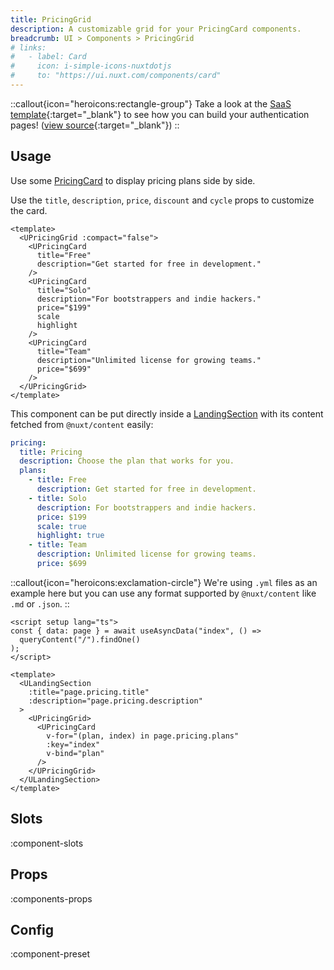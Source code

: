 ```yaml
---
title: PricingGrid
description: A customizable grid for your PricingCard components.
breadcrumb: UI > Components > PricingGrid
# links:
#   - label: Card
#     icon: i-simple-icons-nuxtdotjs
#     to: "https://ui.nuxt.com/components/card"
---
```


::callout{icon="heroicons:rectangle-group"}
Take a look at the [SaaS template](https://sse-saas.netlify.app/pricing){:target="\_blank"} to see how you can build your authentication pages! ([view source](https://github.com/sseuniverse/SSE-SaaS/blob/master/app/pages/pricing.vue){:target="\_blank"})
::

## Usage

Use some [PricingCard](/ui/components/pricing-card) to display pricing plans side by side.

Use the `title`, `description`, `price`, `discount` and `cycle` props to customize the card.

```vue [example.vue]
<template>
  <UPricingGrid :compact="false">
    <UPricingCard
      title="Free"
      description="Get started for free in development."
    />
    <UPricingCard
      title="Solo"
      description="For bootstrappers and indie hackers."
      price="$199"
      scale
      highlight
    />
    <UPricingCard
      title="Team"
      description="Unlimited license for growing teams."
      price="$699"
    />
  </UPricingGrid>
</template>
```

This component can be put directly inside a [LandingSection](/ui/components/landing-section) with its content fetched from `@nuxt/content` easily:

```yml [content/index.yml]
pricing:
  title: Pricing
  description: Choose the plan that works for you.
  plans:
    - title: Free
      description: Get started for free in development.
    - title: Solo
      description: For bootstrappers and indie hackers.
      price: $199
      scale: true
      highlight: true
    - title: Team
      description: Unlimited license for growing teams.
      price: $699
```

::callout{icon="heroicons:exclamation-circle"}
We're using `.yml` files as an example here but you can use any format supported by `@nuxt/content` like `.md` or `.json`.
::

```vue [pages/index.vue]
<script setup lang="ts">
const { data: page } = await useAsyncData("index", () =>
  queryContent("/").findOne()
);
</script>

<template>
  <ULandingSection
    :title="page.pricing.title"
    :description="page.pricing.description"
  >
    <UPricingGrid>
      <UPricingCard
        v-for="(plan, index) in page.pricing.plans"
        :key="index"
        v-bind="plan"
      />
    </UPricingGrid>
  </ULandingSection>
</template>
```

## Slots

:component-slots

## Props

:components-props

## Config

:component-preset
